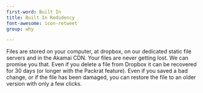 ```yaml
---
first-word: Built In
title: Built In Redudency
font-awesome: icon-retweet
group: why

---
```


Files are stored on your computer, at dropbox, on our dedicated static file servers and in the Akamai CDN. Your files are never getting lost. We can promise you that. Even if you delete a file from Dropbox it can be recovered for 30 days (or longer with the Packrat feature). Even if you saved a bad change, or if the file has been damaged, you can restore the file to an older version with only a few clicks.
